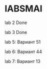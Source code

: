 # lABSMAI
lab 2    Done  

lab 3    Done  

lab 5:   Вариант 51

lab 6:   Вариант 44 

lab 7:   Вариант 13




